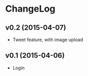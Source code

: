 # ChangeLog



## v0.2 (2015-04-07)

- Tweet feature, with image upload



## v0.1 (2015-04-06)
- Login
